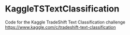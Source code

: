 KaggleTSTextClassification
==========================

Code for the Kaggle TradeShift Text Classification challenge
https://www.kaggle.com/c/tradeshift-text-classification
